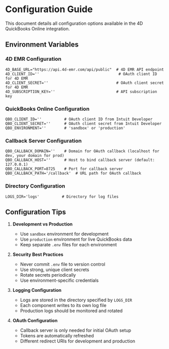 # Configuration Guide

This document details all configuration options available in the 4D QuickBooks Online integration.

## Environment Variables

### 4D EMR Configuration
```env
4D_BASE_URL="https://api.4d-emr.com/api/public"  # 4D EMR API endpoint
4D_CLIENT_ID=''                                   # OAuth client ID for 4D EMR
4D_CLIENT_SECRET=''                              # OAuth client secret for 4D EMR
4D_SUBSCRIPTION_KEY=''                           # API subscription key
```

### QuickBooks Online Configuration
```env
QBO_CLIENT_ID=''          # OAuth client ID from Intuit Developer
QBO_CLIENT_SECRET=''      # OAuth client secret from Intuit Developer
QBO_ENVIRONMENT=''        # 'sandbox' or 'production'
```

### Callback Server Configuration
```env
QBO_CALLBACK_DOMAIN=''    # Domain for OAuth callback (localhost for dev, your domain for prod)
QBO_CALLBACK_HOST=''      # Host to bind callback server (default: 127.0.0.1)
QBO_CALLBACK_PORT=8725    # Port for callback server
QBO_CALLBACK_PATH='/callback'  # URL path for OAuth callback
```

### Directory Configuration
```env
LOGS_DIR='logs'          # Directory for log files
```

## Configuration Tips

1. **Development vs Production**
   - Use `sandbox` environment for development
   - Use `production` environment for live QuickBooks data
   - Keep separate `.env` files for each environment

2. **Security Best Practices**
   - Never commit `.env` file to version control
   - Use strong, unique client secrets
   - Rotate secrets periodically
   - Use environment-specific credentials

3. **Logging Configuration**
   - Logs are stored in the directory specified by `LOGS_DIR`
   - Each component writes to its own log file
   - Production logs should be monitored and rotated

4. **OAuth Configuration**
   - Callback server is only needed for initial OAuth setup
   - Tokens are automatically refreshed
   - Different redirect URIs for development and production 